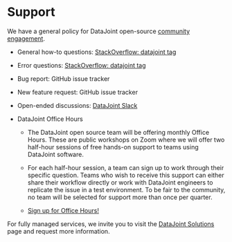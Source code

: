 # Support

We have a general policy for DataJoint open-source [community engagement](
    https://docs.datajoint.org/python/community/02-Contribute.html#i-am-not-yet-too-comfortable-contributing-but-would-like-to-engage-the-community-what-is-the-policy-on-community-engagement).

+ General how-to questions: [StackOverflow: datajoint tag](
     https://stackoverflow.com/questions/tagged/datajoint)

+ Error questions: [StackOverflow: datajoint tag](
     https://stackoverflow.com/questions/tagged/datajoint)

+ Bug report: GitHub issue tracker 

+ New feature request: GitHub issue tracker

+ Open-ended discussions: [DataJoint Slack](
     https://join.slack.com/t/datajoint/shared_invite/enQtMjkwNjQxMjI5MDk0LWIzN2ExYzBiM2NlODQxN2YxODAxNWQwOWVkNjVmZDkzYzEwMjM5OWJkM2EwYTRhYmRiZDgxMjUzYjBlZWVjMzA)

+ DataJoint Office Hours
     + The DataJoint open source team will be offering monthly Office Hours.  These are public workshops on Zoom where we will offer two half-hour sessions of free hands-on support to teams using DataJoint software.

     + For each half-hour session, a team can sign up to work through their specific question.  Teams who wish to receive this support can either share their workflow directly or work with DataJoint engineers to replicate the issue in a test environment.   To be fair to the community, no team will be selected for support more than once per quarter.

     + [Sign up for Office Hours!](https://docs.google.com/forms/d/e/1FAIpQLSeMhZtzQQWB47I8HfPcJ5_pFyMhZO284PLIblDfshe30dEuXw/viewform)

For fully managed services, we invite you to visit the [DataJoint Solutions](https://www.datajoint.com/solutions) page and request more information.